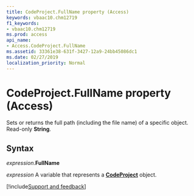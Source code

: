 ```yaml
---
title: CodeProject.FullName property (Access)
keywords: vbaac10.chm12719
f1_keywords:
- vbaac10.chm12719
ms.prod: access
api_name:
- Access.CodeProject.FullName
ms.assetid: 33361e38-631f-3427-12a9-24bb45086dc1
ms.date: 02/27/2019
localization_priority: Normal
---
```



# CodeProject.FullName property (Access)

Sets or returns the full path (including the file name) of a specific object. Read-only **String**.


## Syntax

_expression_.**FullName**

_expression_ A variable that represents a **[CodeProject](Access.CodeProject.md)** object.




[!include[Support and feedback](~/includes/feedback-boilerplate.md)]